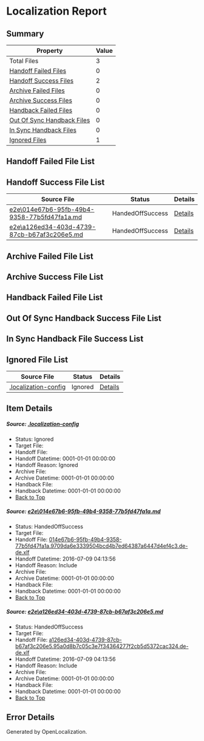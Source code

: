 # <a name='report-top'></a> Localization Report

## Summary
 Property | Value 
 -------- | ----- 
 Total Files | 3
[ Handoff Failed Files ](#handoff-failed-list)| 0
[ Handoff Success Files ](#handoff-success-list)| 2
[ Archive Failed Files ](#archive-failed-list)| 0
[ Archive Success Files ](#archive-success-list)| 0
[ Handback Failed Files ](#handback-failed-list)| 0
[ Out Of Sync Handback Files ](#outofsync-handback-success-list)| 0
[ In Sync Handback Files ](#insync-handback-success-list)| 0
[ Ignored Files ](#ignored-list)| 1

## <a name='handoff-failed-list'></a> Handoff Failed File List

## <a name='handoff-success-list'></a> Handoff Success File List
 Source File | Status | Details 
 ----------- | ------ | ------- 
 [e2e\014e67b6-95fb-49b4-9358-77b5fd47fa1a.md](https://github.com/OpenLocalizationTestOrg/oltest/blob/804edf4de6c091aeef49e55be62b895f03a48577/e2e/014e67b6-95fb-49b4-9358-77b5fd47fa1a.md) | HandedOffSuccess | [Details](#42af6679ac660d35a157ec583824525ea69902441)
 [e2e\a126ed34-403d-4739-87cb-b67af3c206e5.md](https://github.com/OpenLocalizationTestOrg/oltest/blob/804edf4de6c091aeef49e55be62b895f03a48577/e2e/a126ed34-403d-4739-87cb-b67af3c206e5.md) | HandedOffSuccess | [Details](#f71aa052e185af78b4b948301040d84e258390522)

## <a name='archive-failed-list'></a> Archive Failed File List

## <a name='archive-success-list'></a> Archive Success File List

## <a name='handback-failed-list'></a> Handback Failed File List

## <a name='outofsync-handback-success-list'></a> Out Of Sync Handback Success File List

## <a name='insync-handback-success-list'></a> In Sync Handback File Success List

## <a name='ignored-list'></a> Ignored File List
 Source File | Status | Details 
 ----------- | ------ | ------- 
 [.localization-config](https://github.com/OpenLocalizationTestOrg/oltest/blob/804edf4de6c091aeef49e55be62b895f03a48577/.localization-config) | Ignored | [Details](#3d4f252ac210baf56311d7e97dcc2db10974dbd20)

## Item Details
##### <a name='3d4f252ac210baf56311d7e97dcc2db10974dbd20'></a> Source: [.localization-config](https://github.com/OpenLocalizationTestOrg/oltest/blob/804edf4de6c091aeef49e55be62b895f03a48577/.localization-config)
* Status: Ignored
* Target File: 
* Handoff File: 
* Handoff Datetime: 0001-01-01 00:00:00
* Handoff Reason: Ignored
* Archive File: 
* Archive Datetime: 0001-01-01 00:00:00
* Handback File: 
* Handback Datetime: 0001-01-01 00:00:00
* [Back to Top](#report-top)

##### <a name='42af6679ac660d35a157ec583824525ea69902441'></a> Source: [e2e\014e67b6-95fb-49b4-9358-77b5fd47fa1a.md](https://github.com/OpenLocalizationTestOrg/oltest/blob/804edf4de6c091aeef49e55be62b895f03a48577/e2e/014e67b6-95fb-49b4-9358-77b5fd47fa1a.md)
* Status: HandedOffSuccess
* Target File: 
* Handoff File: [014e67b6-95fb-49b4-9358-77b5fd47fa1a.9709da6e3339504bcd4b7ed64387a6447d4ef4c3.de-de.xlf](https://github.com/OpenLocalizationTestOrg/olhandoff-e2e/blob/2a20cf77ade457ac7e20bf0a2e93465c069011ac/ol-handoff/OpenLocalizationTestOrg/oltest-dede-fly/ci/ht/014e67b6-95fb-49b4-9358-77b5fd47fa1a.9709da6e3339504bcd4b7ed64387a6447d4ef4c3.de-de.xlf)
* Handoff Datetime: 2016-07-09 04:13:56
* Handoff Reason: Include
* Archive File: 
* Archive Datetime: 0001-01-01 00:00:00
* Handback File: 
* Handback Datetime: 0001-01-01 00:00:00
* [Back to Top](#report-top)

##### <a name='f71aa052e185af78b4b948301040d84e258390522'></a> Source: [e2e\a126ed34-403d-4739-87cb-b67af3c206e5.md](https://github.com/OpenLocalizationTestOrg/oltest/blob/804edf4de6c091aeef49e55be62b895f03a48577/e2e/a126ed34-403d-4739-87cb-b67af3c206e5.md)
* Status: HandedOffSuccess
* Target File: 
* Handoff File: [a126ed34-403d-4739-87cb-b67af3c206e5.95a0d8b7c05c3e7f34364277f2cb5d5372cac324.de-de.xlf](https://github.com/OpenLocalizationTestOrg/olhandoff-e2e/blob/2a20cf77ade457ac7e20bf0a2e93465c069011ac/ol-handoff/OpenLocalizationTestOrg/oltest-dede-fly/ci/ht/a126ed34-403d-4739-87cb-b67af3c206e5.95a0d8b7c05c3e7f34364277f2cb5d5372cac324.de-de.xlf)
* Handoff Datetime: 2016-07-09 04:13:56
* Handoff Reason: Include
* Archive File: 
* Archive Datetime: 0001-01-01 00:00:00
* Handback File: 
* Handback Datetime: 0001-01-01 00:00:00
* [Back to Top](#report-top)


## Error Details

Generated by OpenLocalization.
